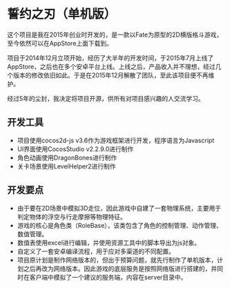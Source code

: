 # 誓约之刃（单机版）

这个项目是我在2015年创业时开发的，是一款以Fate为原型的2D横版格斗游戏，至今依然可以在AppStore上面下载到。

项目于2014年12月立项开始，经历了大半年的开发时间，于2015年7月上线了AppStore，之后也在多个安卓平台上线。上线之后，产品收入并不理想，经过几个版本的修改依旧如此。于是在2015年12月解散了团队，至此该项目便不再维护。

经过5年的尘封，我决定将项目开源，供所有对项目感兴趣的人交流学习。

## 开发工具

- 项目使用cocos2d-js v3.6作为游戏框架进行开发，程序语言为Javascript
- UI界面使用CocosStudio v2.2.9.0进行制作
- 角色动画使用DragonBones进行制作
- 关卡场景使用LevelHelper2进行制作

## 开发要点

- 由于要在2D场景中模拟3D走位，因此游戏中自建了一套物理系统，主要用于判定物体的浮空与行走摩擦等物理特征。
- 游戏的核心是角色类（RoleBase），该类包含了角色的控制管理、动作管理、数值管理。
- 数值表使用excel进行编辑，并使用资源工具中的脚本导出为js对象。
- 自定义了一套安卓编译流程，用于应对多渠道的不同配置。
- 项目原计划是制作网络版本的，但出于预算问题，就先行制作了单机版本，计划之后再改为网络版本。因此游戏的底层服务是按照网络版进行搭建的，并同时在客户端中模拟了一个建议的服务端，内容在server目录中。

